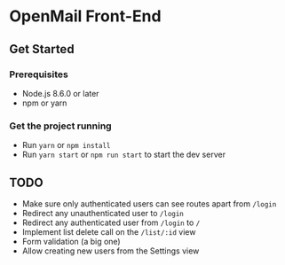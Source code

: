 # OpenMail Front-End

## Get Started

### Prerequisites

* Node.js 8.6.0 or later
* npm or yarn

### Get the project running

* Run `yarn` or `npm install`
* Run `yarn start` or `npm run start` to start the dev server

## TODO

* Make sure only authenticated users can see routes apart from `/login`
* Redirect any unauthenticated user to `/login`
* Redirect any authenticated user from `/login` to `/`
* Implement list delete call on the `/list/:id` view
* Form validation (a big one)
* Allow creating new users from the Settings view
